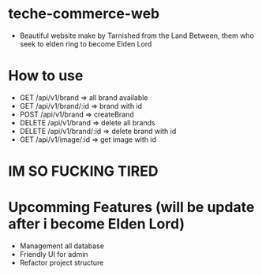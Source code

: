 # teche-commerce-web
- Beautiful website make by Tarnished from the Land Between, them who seek to elden ring to become Elden Lord
# How to use

- GET /api/v1/brand => all brand available
- GET /api/v1/brand/:id => brand with id
- POST  /api/v1/brand => createBrand
- DELETE /api/v1/brand => delete all brands
- DELETE /api/v1/brand/:id => delete  brand with id
- GET /api/v1/image/:id => get image with id


# IM SO FUCKING TIRED

# Upcomming Features (will be update after i become Elden Lord)
 - Management all database
 - Friendly UI for admin
 - Refactor project structure
